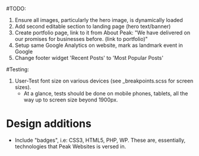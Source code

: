 #TODO:
1. Ensure all images, particularly the hero image, is dynamically loaded
2. Add second editable section to landing page (hero text/banner)
3. Create portfolio page, link to it from About Peak: "We have delivered on our promises for businesses before. (link to portfolio)"
4. Setup same Google Analytics on website, mark as landmark event in Google
5. Change footer widget 'Recent Posts' to 'Most Popular Posts'

#Testing:
1. User-Test font size on various devices (see _breakpoints.scss for screen sizes). 
    - At a glance, tests should be done on mobile phones, tablets, all the way up to screen size beyond 1900px.

# Design additions
- Include "badges", i.e: CSS3, HTML5, PHP, WP. These are, essentially, technologies that Peak Websites is versed in.

